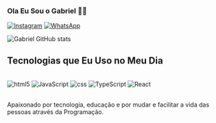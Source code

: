 
### Ola Eu Sou o Gabriel 👋🏻

[![Instagram](https://img.shields.io/badge/Instagram-E4405F?style=for-the-badge&logo=instagram&logoColor=white)](https://www.instagram.com/gabriel_sooares07/)
[![WhatsApp](https://img.shields.io/badge/WhatsApp-25D366?style=for-the-badge&logo=whatsapp&logoColor=white)](https://api.whatsapp.com/send?phone=5511919786675
)

![Gabriel GitHub stats](https://github-readme-stats.vercel.app/api?username=Belmarques&show_icons=true&bg_color=00000000)

## Tecnologias que Eu Uso no Meu Dia 

<div stytle="display: inline_block"><br/>
<img src= "https://img.shields.io/badge/HTML-239120?style=for-the-badge&logo=html5&logoColor=white" alt="html5" />
<img src= "https://img.shields.io/badge/JavaScript-F7DF1E?style=for-the-badge&logo=javascript&logoColor=black" alt="JavaScript" />
<img src= "https://img.shields.io/badge/CSS3-1572B6?style=for-the-badge&logo=css3&logoColor=white" alt="css" />
<img src= "https://img.shields.io/badge/TypeScript-007ACC?style=for-the-badge&logo=typescript&logoColor=white "alt="TypeScript" />
<img src= "https://img.shields.io/badge/React-20232A?style=for-the-badge&logo=react&logoColor=61DAFBalt" alt = "React" />

</div> <br/>

Apaixonado por tecnologia, educação e por mudar e facilitar a vida das pessoas através da Programação.


